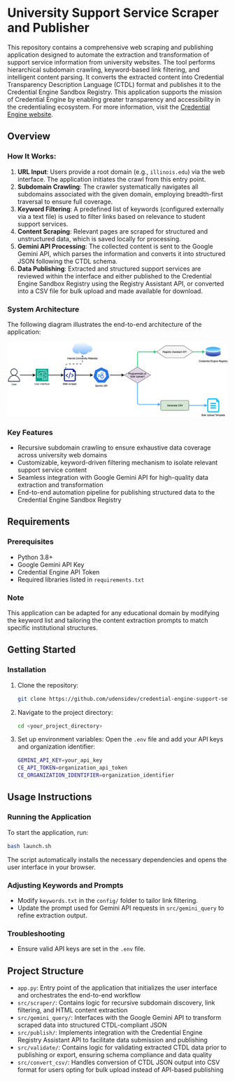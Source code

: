 # University Support Service Scraper and Publisher
This repository contains a comprehensive web scraping and publishing application designed to automate the extraction and transformation of support service information from university websites. The tool performs hierarchical subdomain crawling, keyword-based link filtering, and intelligent content parsing. It converts the extracted content into Credential Transparency Description Language (CTDL) format and publishes it to the Credential Engine Sandbox Registry. This application supports the mission of Credential Engine by enabling greater transparency and accessibility in the credentialing ecosystem. For more information, visit the [Credential Engine website](https://credentialengine.org/).

## Overview

### How It Works:

1. **URL Input**: Users provide a root domain (e.g., `illinois.edu`) via the web interface. The application initiates the crawl from this entry point.
2. **Subdomain Crawling**: The crawler systematically navigates all subdomains associated with the given domain, employing breadth-first traversal to ensure full coverage.
3. **Keyword Filtering**: A predefined list of keywords (configured externally via a text file) is used to filter links based on relevance to student support services.
4. **Content Scraping**: Relevant pages are scraped for structured and unstructured data, which is saved locally for processing.
5. **Gemini API Processing**: The collected content is sent to the Google Gemini API, which parses the information and converts it into structured JSON following the CTDL schema.
6. **Data Publishing**: Extracted and structured support services are reviewed within the interface and either published to the Credential Engine Sandbox Registry using the Registry Assistant API, or converted into a CSV file for bulk upload and made available for download.

### System Architecture

The following diagram illustrates the end-to-end architecture of the application:

![System Architecture](docs/system_architecture.png)

### Key Features

* Recursive subdomain crawling to ensure exhaustive data coverage across university web domains
* Customizable, keyword-driven filtering mechanism to isolate relevant support service content
* Seamless integration with Google Gemini API for high-quality data extraction and transformation
* End-to-end automation pipeline for publishing structured data to the Credential Engine Sandbox Registry

## Requirements

### Prerequisites
*   Python 3.8+
*   Google Gemini API Key
*   Credential Engine API Token
*   Required libraries listed in `requirements.txt`

### Note

This application can be adapted for any educational domain by modifying the keyword list and tailoring the content extraction prompts to match specific institutional structures.

## Getting Started

### Installation

1. Clone the repository:

    ```sh
    git clone https://github.com/udensidev/credential-engine-support-service-publisher.git
    ```

2. Navigate to the project directory:

    ```sh
    cd <your_project_directory>
    ```

3. Set up environment variables:
   Open the `.env` file and add your API keys and organization identifier:

    ```sh
    GEMINI_API_KEY=your_api_key
    CE_API_TOKEN=organization_api_token
    CE_ORGANIZATION_IDENTIFIER=organization_identifier
    ```

## Usage Instructions

### Running the Application

To start the application, run:

```sh
bash launch.sh
```

The script automatically installs the necessary dependencies and opens the user interface in your browser.

### Adjusting Keywords and Prompts

- Modify `keywords.txt` in the `config/` folder to tailor link filtering.
- Update the prompt used for Gemini API requests in `src/gemini_query` to refine extraction output.

### Troubleshooting

- Ensure valid API keys are set in the `.env` file.

## Project Structure
* `app.py`: Entry point of the application that initializes the user interface and orchestrates the end-to-end workflow
* `src/scraper/`: Contains logic for recursive subdomain discovery, link filtering, and HTML content extraction
* `src/gemini_query/`: Interfaces with the Google Gemini API to transform scraped data into structured CTDL-compliant JSON
* `src/publish/`: Implements integration with the Credential Engine Registry Assistant API to facilitate data submission and publishing
* `src/validate/`: Contains logic for validating extracted CTDL data prior to publishing or export, ensuring schema compliance and data quality
* `src/convert_csv/`: Handles conversion of CTDL JSON output into CSV format for users opting for bulk upload instead of API-based publishing